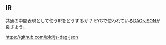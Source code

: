 ## IR

共通の中間表現として使うIRをどうするか？
EYGで使われている[DAG-JSON](https://ipld.io/docs/codecs/known/dag-json/)が良さよう。

https://github.com/ipld/js-dag-json

